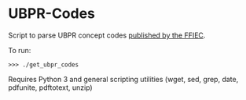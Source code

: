 # UBPR-Codes
Script to parse UBPR concept codes [published by the FFIEC](https://cdr.ffiec.gov/Public/DownloadUBPRUserGuide.aspx).

To run:

```
>>> ./get_ubpr_codes
```

Requires Python 3 and general scripting utilities (wget, sed, grep, date, pdfunite, pdftotext, unzip)

